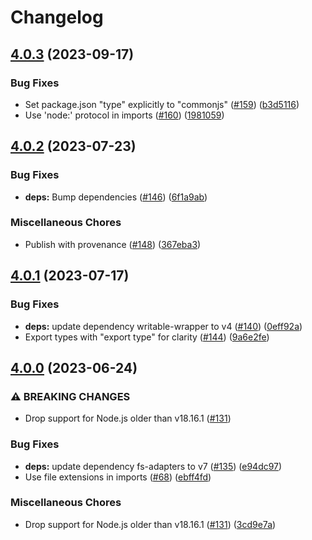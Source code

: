 # Changelog

## [4.0.3](https://github.com/meyfa/giantdb/compare/v4.0.2...v4.0.3) (2023-09-17)


### Bug Fixes

* Set package.json "type" explicitly to "commonjs" ([#159](https://github.com/meyfa/giantdb/issues/159)) ([b3d5116](https://github.com/meyfa/giantdb/commit/b3d51161015f40ce295b314128b63d0545d89705))
* Use 'node:' protocol in imports ([#160](https://github.com/meyfa/giantdb/issues/160)) ([1981059](https://github.com/meyfa/giantdb/commit/1981059d8dcb6d9555ce538e180f5ad4fd047b0b))

## [4.0.2](https://github.com/meyfa/giantdb/compare/v4.0.1...v4.0.2) (2023-07-23)


### Bug Fixes

* **deps:** Bump dependencies ([#146](https://github.com/meyfa/giantdb/issues/146)) ([6f1a9ab](https://github.com/meyfa/giantdb/commit/6f1a9ab90fbd789c2eb230aa789b172b09a280ee))


### Miscellaneous Chores

* Publish with provenance ([#148](https://github.com/meyfa/giantdb/issues/148)) ([367eba3](https://github.com/meyfa/giantdb/commit/367eba34fd907be614d177092226ade1dce9e64c))

## [4.0.1](https://github.com/meyfa/giantdb/compare/v4.0.0...v4.0.1) (2023-07-17)


### Bug Fixes

* **deps:** update dependency writable-wrapper to v4 ([#140](https://github.com/meyfa/giantdb/issues/140)) ([0eff92a](https://github.com/meyfa/giantdb/commit/0eff92af0b197b99c74667d21cfa10dbf815d204))
* Export types with "export type" for clarity ([#144](https://github.com/meyfa/giantdb/issues/144)) ([9a6e2fe](https://github.com/meyfa/giantdb/commit/9a6e2fe470ca9da3dd26192bb8e5bf7e828d4aa9))

## [4.0.0](https://github.com/meyfa/giantdb/compare/v3.1.0...v4.0.0) (2023-06-24)


### ⚠ BREAKING CHANGES

* Drop support for Node.js older than v18.16.1 ([#131](https://github.com/meyfa/giantdb/issues/131))

### Bug Fixes

* **deps:** update dependency fs-adapters to v7 ([#135](https://github.com/meyfa/giantdb/issues/135)) ([e94dc97](https://github.com/meyfa/giantdb/commit/e94dc970b8ad34a48dc3b9e2c9cf3f9db1519529))
* Use file extensions in imports ([#68](https://github.com/meyfa/giantdb/issues/68)) ([ebff4fd](https://github.com/meyfa/giantdb/commit/ebff4fd7a35bc3f7eeb618e832d4a17c1726a71c))


### Miscellaneous Chores

* Drop support for Node.js older than v18.16.1 ([#131](https://github.com/meyfa/giantdb/issues/131)) ([3cd9e7a](https://github.com/meyfa/giantdb/commit/3cd9e7abaa2c59373d7f00ede93567890d234a53))
